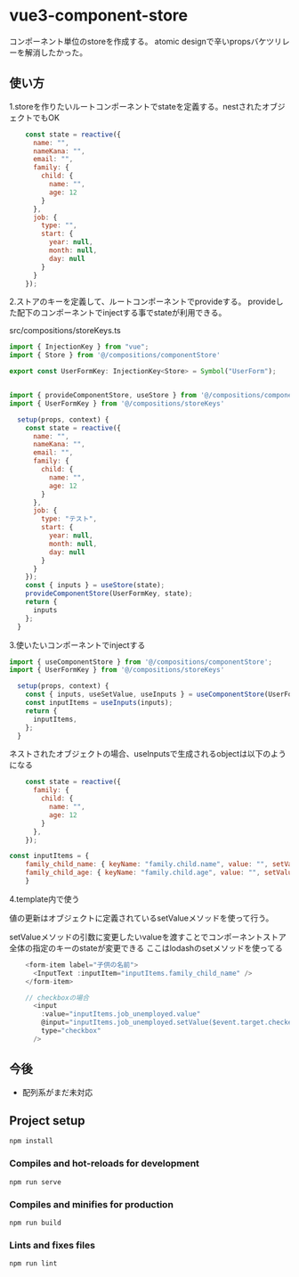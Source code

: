 # vue3-component-store

コンポーネント単位のstoreを作成する。
atomic designで辛いpropsバケツリレーを解消したかった。


## 使い方
1.storeを作りたいルートコンポーネントでstateを定義する。nestされたオブジェクトでもOK

```js
    const state = reactive({
      name: "",
      nameKana: "",
      email: "",
      family: {
        child: {
          name: "",
          age: 12
        }
      },
      job: {
        type: "",
        start: {
          year: null,
          month: null,
          day: null
        }
      }
    });
```

2.ストアのキーを定義して、ルートコンポーネントでprovideする。
provideした配下のコンポーネントでinjectする事でstateが利用できる。

src/compositions/storeKeys.ts
```js
import { InjectionKey } from "vue";
import { Store } from '@/compositions/componentStore'

export const UserFormKey: InjectionKey<Store> = Symbol("UserForm");
```

```js

import { provideComponentStore, useStore } from '@/compositions/componentStore'
import { UserFormKey } from '@/compositions/storeKeys'

  setup(props, context) {
    const state = reactive({
      name: "",
      nameKana: "",
      email: "",
      family: {
        child: {
          name: "",
          age: 12
        }
      },
      job: {
        type: "テスト",
        start: {
          year: null,
          month: null,
          day: null
        }
      }
    });
    const { inputs } = useStore(state);
    provideComponentStore(UserFormKey, state);
    return {
      inputs
    };
  }

```

3.使いたいコンポーネントでinjectする

```js
import { useComponentStore } from '@/compositions/componentStore';
import { UserFormKey } from '@/compositions/storeKeys'

  setup(props, context) {
    const { inputs, useSetValue, useInputs } = useComponentStore(UserFormKey);
    const inputItems = useInputs(inputs);
    return {
      inputItems,
    };
  }

```

ネストされたオブジェクトの場合、useInputsで生成されるobjectは以下のようになる

```js
    const state = reactive({
      family: {
        child: {
          name: "",
          age: 12
        }
      },
    });

const inputItems = {
    family_child_name: { keyName: "family.child.name", value: "", setValue: Function},
    family_child_age: { keyName: "family.child.age", value: "", setValue: Function}
    }
```

4.template内で使う

値の更新はオブジェクトに定義されているsetValueメソッドを使って行う。

setValueメソッドの引数に変更したいvalueを渡すことでコンポーネントストア全体の指定のキーのstateが変更できる
ここはlodashのsetメソッドを使ってる

```js
    <form-item label="子供の名前">
      <InputText :inputItem="inputItems.family_child_name" />
    </form-item>

    // checkboxの場合
      <input
        :value="inputItems.job_unemployed.value"
        @input="inputItems.job_unemployed.setValue($event.target.checked)"
        type="checkbox"
      />
```

## 今後
- 配列系がまだ未対応


## Project setup
```
npm install
```

### Compiles and hot-reloads for development
```
npm run serve
```

### Compiles and minifies for production
```
npm run build
```

### Lints and fixes files
```
npm run lint
```

